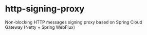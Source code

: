 # http-signing-proxy
Non-blocking HTTP messages signing proxy based on Spring Cloud Gateway (Netty + Spring WebFlux)
